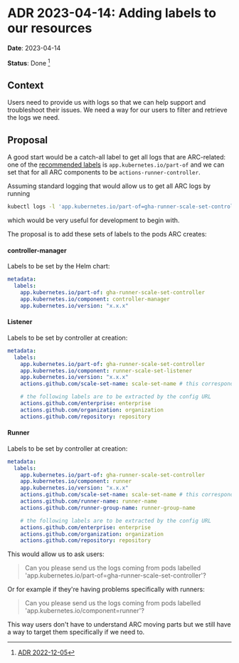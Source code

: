 # ADR 2023-04-14: Adding labels to our resources

**Date**: 2023-04-14

**Status**: Done [^1]

## Context

Users need to provide us with logs so that we can help support and troubleshoot their issues. We need a way for our users to filter and retrieve the logs we need.

## Proposal

A good start would be a catch-all label to get all logs that are
ARC-related: one of the [recommended labels](https://kubernetes.io/docs/concepts/overview/working-with-objects/common-labels/)
is `app.kubernetes.io/part-of` and we can set that for all ARC components
to be `actions-runner-controller`.

Assuming standard logging that would allow us to get all ARC logs by running

```bash
kubectl logs -l 'app.kubernetes.io/part-of=gha-runner-scale-set-controller'
```

which would be very useful for development to begin with.

The proposal is to add these sets of labels to the pods ARC creates:

#### controller-manager

Labels to be set by the Helm chart:

```yaml
metadata:
  labels:
    app.kubernetes.io/part-of: gha-runner-scale-set-controller
    app.kubernetes.io/component: controller-manager
    app.kubernetes.io/version: "x.x.x"
```

#### Listener

Labels to be set by controller at creation:

```yaml
metadata:
  labels:
    app.kubernetes.io/part-of: gha-runner-scale-set-controller
    app.kubernetes.io/component: runner-scale-set-listener
    app.kubernetes.io/version: "x.x.x"
    actions.github.com/scale-set-name: scale-set-name # this corresponds to metadata.name as set for AutoscalingRunnerSet

    # the following labels are to be extracted by the config URL
    actions.github.com/enterprise: enterprise
    actions.github.com/organization: organization
    actions.github.com/repository: repository
```

#### Runner

Labels to be set by controller at creation:

```yaml
metadata:
  labels:
    app.kubernetes.io/part-of: gha-runner-scale-set-controller
    app.kubernetes.io/component: runner
    app.kubernetes.io/version: "x.x.x"
    actions.github.com/scale-set-name: scale-set-name # this corresponds to metadata.name as set for AutoscalingRunnerSet
    actions.github.com/runner-name: runner-name
    actions.github.com/runner-group-name: runner-group-name

    # the following labels are to be extracted by the config URL
    actions.github.com/enterprise: enterprise
    actions.github.com/organization: organization
    actions.github.com/repository: repository
```

This would allow us to ask users:

> Can you please send us the logs coming from pods labelled 'app.kubernetes.io/part-of=gha-runner-scale-set-controller'?

Or for example if they're having problems specifically with runners:

> Can you please send us the logs coming from pods labelled 'app.kubernetes.io/component=runner'?

This way users don't have to understand ARC moving parts but we still have a
way to target them specifically if we need to.

[^1]: [ADR 2022-12-05](2022-12-05-adding-labels-k8s-resources.md)

